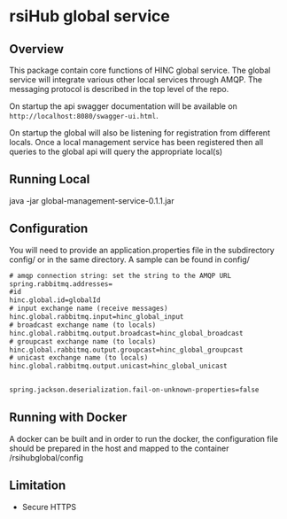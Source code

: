 # rsiHub global service

## Overview

This package contain core functions of HINC global service.
The global service will integrate various other local services through AMQP. The messaging
protocol is described in the top level of the repo.

On startup the api swagger documentation will be available on `http://localhost:8080/swagger-ui.html`.

On startup the global will also be listening for registration from different locals. Once a
local management service has been registered then all queries to the global api will query the
appropriate local(s)


## Running Local

java -jar global-management-service-0.1.1.jar

## Configuration
You will need to provide an application.properties file in the subdirectory config/ or in the same directory. A sample can be found in config/

```dtd
# amqp connection string: set the string to the AMQP URL
spring.rabbitmq.addresses=
#id
hinc.global.id=globalId
# input exchange name (receive messages)
hinc.global.rabbitmq.input=hinc_global_input
# broadcast exchange name (to locals)
hinc.global.rabbitmq.output.broadcast=hinc_global_broadcast
# groupcast exchange name (to locals)
hinc.global.rabbitmq.output.groupcast=hinc_global_groupcast
# unicast exchange name (to locals)
hinc.global.rabbitmq.output.unicast=hinc_global_unicast


spring.jackson.deserialization.fail-on-unknown-properties=false


```

## Running with Docker

A docker can be built and in order to run the docker, the configuration file should be prepared in the host and mapped to the container /rsihubglobal/config

## Limitation
- Secure HTTPS
